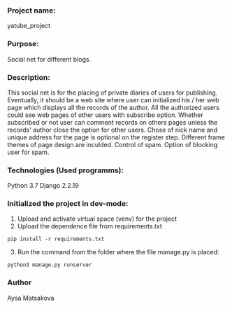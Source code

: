 ### Project name:
yatube_project

### Purpose:
Social net for different blogs.

### Description:
This social net is for the placing of private diaries of users for publishing. Eventually, it should be a web site where user can initialized his / her web page which displays all the records of the author.
All the authorized users could see web pages of other users with subscribe option. Whether subscribed or not user can comment records on others pages unless the records' author close the option for other users.
Chose of nick name and unique address for the page is optional on the register step.
Different frame themes of page design are inculded.
Control of spam. Option of blocking user for spam.

### Technologies (Used programms):
Python 3.7
Django 2.2.19

### Initialized the project in dev-mode:
1. Upload and activate virtual space (venv) for the project
2. Upload the dependence file from requirements.txt
```
pip install -r requirements.txt
``` 
3. Run the command from the folder where the file manage.py is placed:
```
python3 manage.py runserver
```

### Author
Aysa Matsakova